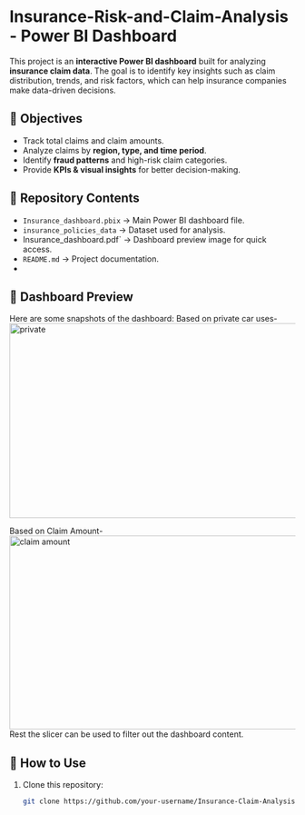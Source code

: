# Insurance-Risk-and-Claim-Analysis - Power BI Dashboard
This project is an **interactive Power BI dashboard** built for analyzing **insurance claim data**.   The goal is to identify key insights such as claim distribution, trends, and risk factors, which can help insurance companies make data-driven decisions.

## 🎯 Objectives
- Track total claims and claim amounts.
- Analyze claims by **region, type, and time period**.
- Identify **fraud patterns** and high-risk claim categories.
- Provide **KPIs & visual insights** for better decision-making.

## 📂 Repository Contents
- `Insurance_dashboard.pbix` → Main Power BI dashboard file.
- `insurance_policies_data` → Dataset used for analysis.
- Insurance_dashboard.pdf` → Dashboard preview image for quick access.
- `README.md` → Project documentation.
- 
## 📸 Dashboard Preview
Here are some snapshots of the dashboard:
Based on private car uses-
<img width="578" height="343" alt="private" src="https://github.com/user-attachments/assets/99e0ced1-0523-4fa6-aa3b-86265bed3b6d" />

Based on Claim Amount-
<img width="578" height="341" alt="claim amount" src="https://github.com/user-attachments/assets/7fe316f1-27f7-4767-865f-f6109bf53c15" /> 
Rest the slicer can be used to filter out the dashboard content. 

## 🚀 How to Use
1. Clone this repository:
   ```bash
   git clone https://github.com/your-username/Insurance-Claim-Analysis-Dashboard.git
